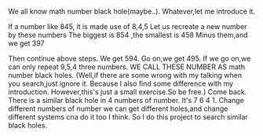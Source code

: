 We all know math number black hole(maybe..).
Whatever,let me introduce it.

If a number like 845, it is made use of 8,4,5
Let us recreate a new number by these numbers
The biggest is 854 ,the smallest is 458
Minus them,and we get 397

Then continue above steps.
We get 594.
Go on,we get 495.
If we go on,we can only repeat 9,5,4 three numbers.
WE CALL THESE NUMBER AS math number black holes.
(Well,if there are some wrong with my talking when you search,just ignore it.
Because I also find some difference with my introduction.
However,this's just a small exercise.So be free.)
Come back.
There is a similar black hole in 4 numbers of number. It's 7 6 4 1.
Change different numbers of number we can get different holes,and change different systems cna do it too I think.
So I do this project to search similar black holes.
